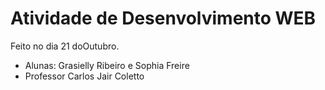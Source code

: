 # Atividade de Desenvolvimento WEB

Feito no dia 21 doOutubro.



- Alunas: Grasielly Ribeiro e Sophia Freire
- Professor Carlos Jair Coletto

